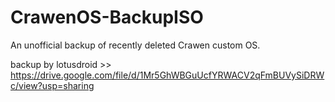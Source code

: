# CrawenOS-BackupISO
An unofficial backup of recently deleted Crawen custom OS.


backup by lotusdroid >> https://drive.google.com/file/d/1Mr5GhWBGuUcfYRWACV2qFmBUVySiDRWc/view?usp=sharing
